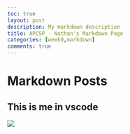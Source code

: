 ```yaml
---
toc: true
layout: post
description: My markdown description
title: APCSP - Nathan's Markdown Page
categories: [week0,markdown]
comments: true
---
```

# Markdown Posts


## This is me in vscode

![]({{site.baseurl}}/images/nathan_vscode.png)